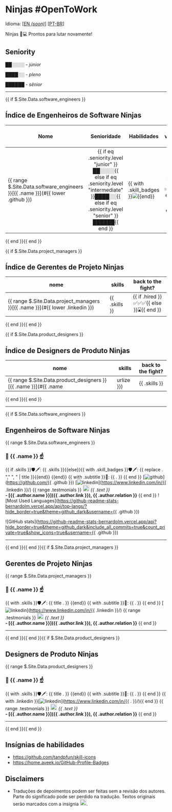 # Ninjas #OpenToWork

Idioma: [[EN _(soon)_](.)] [[PT-BR](/README.md)]

Ninjas 🥷💻 Prontos para lutar novamente!

## Seniority

██░░░░ - _júnior_

████░░ - _pleno_

██████ - _sênior_

<hr />

{{ if $.Site.Data.software_engineers }}
## Índice de Engenheiros de Software Ninjas <a id="se_index"></a>

Nome | Senioridade | Habilidades | De volta à luta?
-- | :--: | -- | :--:
{{ range $.Site.Data.software_engineers }}[{{ .name }}](#{{ lower .github }}) | {{ if eq .seniority.level "junior" }}██░░░░{{ else if eq .seniority.level "intermediate" }}████░░{{ else if eq .seniority.level "senior" }}██████{{ end }} | {{ with .skill_badges }}<img src="https://skillicons.dev/icons?perline=9&theme=dark&i={{ . }}" />{{end}} | {{ if .hired }}✅✅✅{{ else }}⌛{{ end }}
{{ end }}{{ end }}

{{ if $.Site.Data.project_managers }}
## Índice de Gerentes de Projeto Ninjas <a id="pm_index"></a>

nome | skills | back to the fight?
--- | --- | :--:
{{ range $.Site.Data.project_managers }}[{{ .name }}](#{{ lower .linkedin }}) | {{ .skills }} | {{ if .hired }}✅✅✅{{ else }}⌛{{ end }}
{{ end }}{{ end }}

{{ if $.Site.Data.product_designers }}
## Índice de Designers de Produto Ninjas <a id="pd_index"></a>

nome | skills | back to the fight?
--- | --- | :--:
{{ range $.Site.Data.product_designers }}[{{ .name }}](#{{ .name | urlize }}) | {{ .skills }} | {{ if .hired }}✅✅✅{{ else }}⌛{{ end }}
{{ end }}{{ end }}
<hr />

{{ if $.Site.Data.software_engineers }}

## Engenheiros de Software Ninjas

{{ range $.Site.Data.software_engineers }}
### 🥷 {{ .name }} <a id="{{ lower .github }}"></a> [☝️](#se_index)

{{ if .skills }}🛡️🗡️: {{ .skills }}{{else}}{{ with .skill_badges }}🛡️🗡️: {{ replace . "," ", " | title }}{{end}}
{{end}}
{{ with .subtitle }}📜: {{ . }}
{{ end }}
[![github](https://img.shields.io/badge/GitHub-181717.svg?style=for-the-badge&logo=GitHub&logoColor=white)](https://github.com/{{ .github }})
[![linkedin](https://img.shields.io/badge/LinkedIn-0A66C2.svg?style=for-the-badge&logo=LinkedIn&logoColor=white)](https://www.linkedin.com/in/{{ .linkedin }}/)
{{ range .testmonials }}
<img width="20em" height="20em" src="https://upload.wikimedia.org/wikipedia/commons/0/00/Icon-badge.svg" /> _{{ .text }}_\
**- [{{ .author.name }}]({{ .author.link }}), {{ .author.relation }}**
{{ end }}
![Most Used Languages](https://github-readme-stats-bernardolm.vercel.app/api/top-langs/?hide_border=true&theme=github_dark&username={{ .github }})

![GitHub stats](https://github-readme-stats-bernardolm.vercel.app/api?hide_border=true&theme=github_dark&include_all_commits=true&count_private=true&show_icons=true&username={{ .github }})
<hr />
{{ end }}{{ end }}{{ if $.Site.Data.project_managers }}

## Gerentes de Projeto Ninjas

{{ range $.Site.Data.project_managers }}
### 🥷 {{ .name }} <a id="{{ lower .linkedin }}"></a> [☝️](#pm_index)

{{ with .skills }}🛡️🗡️: {{ title . }}
{{end}}
{{ with .subtitle }}📜: {{ . }}
{{ end }}
[![linkedin](https://img.shields.io/badge/LinkedIn-0A66C2.svg?style=for-the-badge&logo=LinkedIn&logoColor=white)](https://www.linkedin.com/in/{{ .linkedin }}/)
{{ range .testmonials }}
<img width="20em" height="20em" src="https://upload.wikimedia.org/wikipedia/commons/0/00/Icon-badge.svg" /> _{{ .text }}_\
**- [{{ .author.name }}]({{ .author.link }}), {{ .author.relation }}**
{{ end }}
<hr />
{{ end }}{{ end }}{{ if $.Site.Data.product_designers }}

## Designers de Produto Ninjas

{{ range $.Site.Data.product_designers }}
### 🥷 {{ .name }} <a id="{{ .name | urlize }}"></a> [☝️](#pd_index)

{{ with .skills }}🛡️🗡️: {{ title . }}
{{end}}
{{ with .subtitle }}📜: {{ . }}
{{ end }}
{{ with .linkedin }}[![linkedin](https://img.shields.io/badge/LinkedIn-0A66C2.svg?style=for-the-badge&logo=LinkedIn&logoColor=white)](https://www.linkedin.com/in/{{ . }}/){{ end }}
{{ range .testmonials }}
<img width="20em" height="20em" src="https://upload.wikimedia.org/wikipedia/commons/0/00/Icon-badge.svg" /> _{{ .text }}_\
**- [{{ .author.name }}]({{ .author.link }}), {{ .author.relation }}**
{{ end }}
<hr />

{{ end }}{{ end }}

## Insígnias de habilidades

- <https://github.com/tandpfun/skill-icons>
- <https://home.aveek.io/GitHub-Profile-Badges>

## Disclaimers

- Traduções de depoimentos podem ser feitas sem a revisão dos autores. Parte do significado pode ser perdido na tradução. Textos originais serão marcados com a insígnia <img width="20em" height="20em" src="https://upload.wikimedia.org/wikipedia/commons/0/00/Icon-badge.svg" />.
